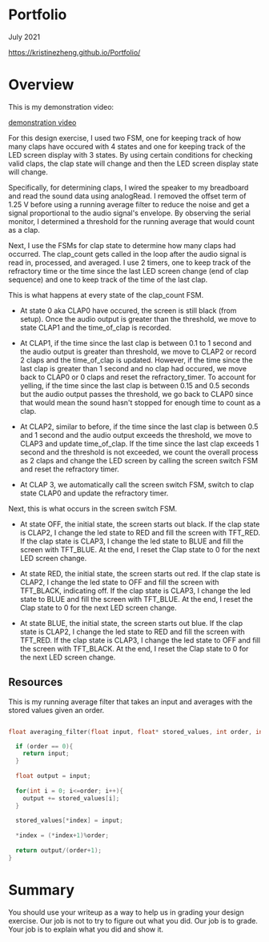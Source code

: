 # Portfolio
July 2021

https://kristinezheng.github.io/Portfolio/


# Overview

This is my demonstration video:

[demonstration video](https://youtu.be/zjk-ZsDbs1U)

For this design exercise, I used two FSM, one for keeping track of how many claps have occured with 4 states and one for keeping track of the LED screen display with 3 states. By using certain conditions for checking valid claps, the clap state will change and then the LED screen display state will change. 


Specifically, for determining claps, I wired the speaker to my breadboard and read the sound data using analogRead. I removed the offset term of 1.25 V before using a running average filter to reduce the noise and get a signal proportional to the audio signal's envelope. By observing the serial monitor, I determined a threshold for the running average that would count as a clap. 


Next, I use the FSMs for clap state to determine how many claps had occurred. The clap_count gets called in the loop after the audio signal is read in, processed, and averaged. I use 2 timers, one to keep track of the refractory time or the time since the last LED screen change (end of clap sequence) and one to keep track of the time of the last clap. 


This is what happens at every state of the clap_count FSM. 


* At state 0 aka CLAP0 have occured, the screen is still black (from setup). Once the audio output is greater than the threshold, we move to state CLAP1 and the time_of_clap is recorded. 


* At CLAP1, if the time since the last clap is between 0.1 to 1 second and the audio output is greater than threshold, we move to CLAP2 or record 2 claps and the time_of_clap is updated. However, if the time since the last clap is greater than 1 second and no clap had occured, we move back to CLAP0 or 0 claps and reset the refractory_timer. To account for yelling, if the time since the last clap is between 0.15 and 0.5 seconds but the audio output passes the threshold, we go back to CLAP0 since that would mean the sound hasn't stopped for enough time to count as a clap.


* At CLAP2, similar to before, if the time since the last clap is between 0.5 and 1 second and the audio output exceeds the threshold, we move to CLAP3 and update time_of_clap. If the time since the last clap exceeds 1 second and the threshold is not exceeded, we count the overall process as 2 claps and change the LED screen by calling the screen switch FSM and reset the refractory timer. 


* At CLAP 3, we automatically call the screen switch FSM, switch to clap state CLAP0 and update the refractory timer. 


Next, this is what occurs in the screen switch FSM. 


* At state OFF, the initial state, the screen starts out black. If the clap state is CLAP2, I change the led state to RED and fill the screen with TFT_RED. If the clap state is CLAP3, I change the led state to BLUE and fill the screen with TFT_BLUE. At the end, I reset the Clap state to 0 for the next LED screen change. 

* At state RED, the initial state, the screen starts out red. If the clap state is CLAP2, I change the led state to OFF and fill the screen with TFT_BLACK, indicating off. If the clap state is CLAP3, I change the led state to BLUE and fill the screen with TFT_BLUE. At the end, I reset the Clap state to 0 for the next LED screen change. 

* At state BLUE, the initial state, the screen starts out blue. If the clap state is CLAP2, I change the led state to RED and fill the screen with TFT_RED. If the clap state is CLAP3, I change the led state to OFF and fill the screen with TFT_BLACK. At the end, I reset the Clap state to 0 for the next LED screen change. 

## Resources

This is my running average filter that takes an input and averages with the stored values given an order. 

```cpp

float averaging_filter(float input, float* stored_values, int order, int* index) { //running average 

  if (order == 0){
    return input;
  }
  
  float output = input;
  
  for(int i = 0; i<=order; i++){
    output += stored_values[i];
  }
  
  stored_values[*index] = input; 
  
  *index = (*index+1)%order;
  
  return output/(order+1);
}
```

# Summary

You should use your writeup as a way to help us in grading your design exercise. Our job is not to try to figure out what you did. Our job is to grade. Your job is to explain what you did and show it. 



